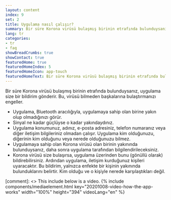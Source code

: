 ```yaml
---
layout: content
index: 9
set: 2
title: Uygulama nasıl çalışır?
summary: Bir süre Korona virüsü bulaşmış birinin etrafında bulunduysanız, uygulama size bir bildirim gönderir.
lang: tr
categories:
- tr
- faq
showBreadCrumbs: true
showContact: true
featuredHome: true
featuredHomeIndex: 5
featuredHomeIcon: app-touch
featuredHomeText: Bir süre Korona virüsü bulaşmış birinin etrafında bulunduysanız, uygulama size bir bildirim gönderir.
---
```


Bir süre Korona virüsü bulaşmış birinin etrafında bulunduysanız, uygulama size bir bildirim gönderir. Bu, virüsü bilmeden başkalarına bulaştırmanızı engeller.

* Uygulama, Bluetooth aracılığıyla, uygulamaya sahip olan birine yakın olup olmadığınızı görür.
* Sinyal ne kadar güçlüyse o kadar yakındaydınız.
* Uygulama konumunuz, adınız, e-posta adresiniz, telefon numaranız veya diğer iletişim bilgileriniz olmadan çalışır. Uygulama kim olduğunuzu, diğerinin kim olduğunu veya nerede olduğunuzu bilmez.
* Uygulamaya sahip olan Korona virüsü olan birinin yakınında bulunduysanız, daha sonra uygulama tarafından bilgilendirileceksiniz.
* Korona virüsü size bulaşırsa, uygulama üzerinden bunu (gönüllü olarak) bildirebilirsiniz. Ardından uygulama, iletişim kurduğunuz kişileri uyaracaktır. Bu bildirim, yalnızca enfekte bir kişinin yakınında bulunduklarını belirtir. Kim olduğu ve o kişiyle nerede karşılaştıkları değil.

[comment]: <> This include below is a video.
{% include components/mediaelement.html key="20201008-video-how-the-app-works" width="100%" height="394"  videoLang="en" %}

